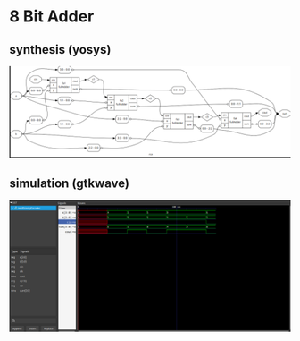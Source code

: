 # 8 Bit Adder

## synthesis (yosys)
![synthesis](https://github.com/AbinashDwibedi/learning-verilog/blob/main/Combinational%20Circuits/adders/rippleCarryAdder/yoSysSynth.png)

## simulation (gtkwave)
![simulation](https://github.com/AbinashDwibedi/learning-verilog/blob/main/Combinational%20Circuits/adders/rippleCarryAdder/simulation.png)